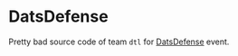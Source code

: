 # DatsDefense

Pretty bad source code of team `dtl` for [DatsDefense](https://datsteam.dev/datsdefense) event.
